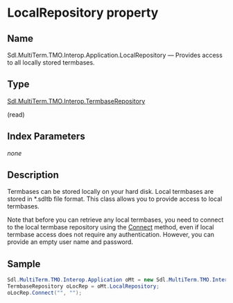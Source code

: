 # LocalRepository property

## Name

Sdl.MultiTerm.TMO.Interop.Application.LocalRepository —          Provides access to all locally stored termbases.

## Type

[Sdl.MultiTerm.TMO.Interop.TermbaseRepository](Sdl.MultiTerm.TMO.Interop.TermbaseRepository.md)

(read)

## Index Parameters
*none*


## Description

Termbases can be stored locally on your hard disk. Local termbases are stored in \*.sdltb  file format. This class allows you to provide access to local termbases.

Note that before you can retrieve any local termbases, you need to connect to the local termbase repository using the [Connect](Sdl.MultiTerm.TMO.Interop.TermbaseRepository.Connect.md) method, even if local termbase access does not require any authentication. However, you can provide an empty user name and password.



## Sample

```cs
Sdl.MultiTerm.TMO.Interop.Application oMt = new Sdl.MultiTerm.TMO.Interop.ApplicationClass();
TermbaseRepository oLocRep = oMt.LocalRepository;
oLocRep.Connect("", "");
```


